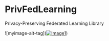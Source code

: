# PrivFedLearning
Privacy-Preserving Federated Learning Library

![myimage-alt-tag](<a href="https://imgbb.com/"><img src="https://i.ibb.co/5vWz789/Image1.png" alt="Image1" border="0"></a>)
